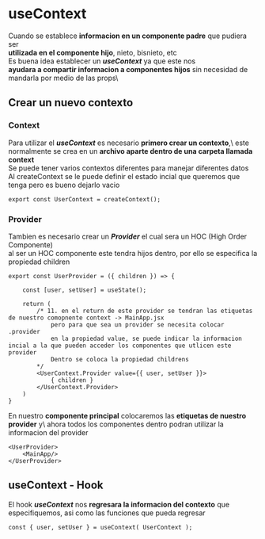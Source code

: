 # useContext

Cuando se establece **informacion en un componente padre** que pudiera ser\
**utilizada en el componente hijo**, nieto, bisnieto, etc\
Es buena idea establecer un ***useContext*** ya que este nos\
**ayudara a compartir informacion a componentes hijos** sin necesidad de mandarla por medio de las props\

## Crear un nuevo contexto

### Context
Para utilizar el ***useContext*** es necesario **primero crear un contexto**,\ 
este normalmente se crea en un **archivo aparte dentro de una carpeta llamada context**\
Se puede tener varios contextos diferentes para manejar diferentes datos\
Al createContext se le puede definir el estado incial que queremos que tenga pero es bueno dejarlo vacio

    export const UserContext = createContext();

### Provider
Tambien es necesario crear un ***Provider*** el cual sera un HOC (High Order Componente)\
al ser un HOC componente este tendra hijos dentro, por ello se especifica la propiedad children

    export const UserProvider = ({ children }) => {

        const [user, setUser] = useState();

        return (
            /* 11. en el return de este provider se tendran las etiquetas de nuestro comopnente context -> MainApp.jsx
                pero para que sea un provider se necesita colocar .provider
                en la propiedad value, se puede indicar la informacion incial a la que pueden acceder los componentes que utlicen este provider
                Dentro se coloca la propiedad childrens
            */
            <UserContext.Provider value={{ user, setUser }}>
                { children }
            </UserContext.Provider>
        )
    }

En nuestro **componente principal** colocaremos las **etiquetas de nuestro provider** y\ 
ahora todos los componentes dentro podran utilizar la informacion del provider

    <UserProvider>
        <MainApp/>
    </UserProvider>

## useContext - Hook

El hook ***useContext*** nos **regresara la informacion del contexto** que especifiquemos, 
asi como las funciones que pueda regresar
    
    const { user, setUser } = useContext( UserContext );

